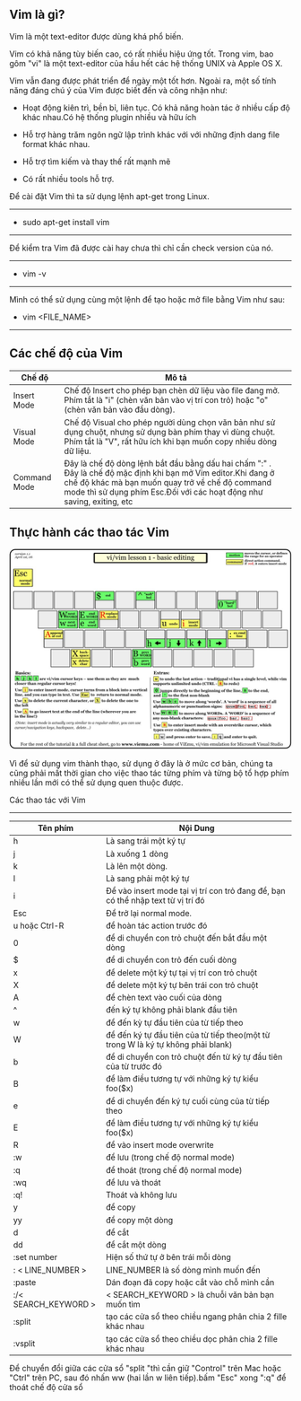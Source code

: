 ## Vim là gì?

Vim là một text-editor được dùng khá phổ biến.

Vim có khả năng tùy biến cao, có rất nhiều hiệu ứng tốt. Trong vim, bao gôm "vi" là một text-editor của hầu hết các hệ thống UNIX và Apple OS X.

Vim vẫn đang được phát triển để ngày một tốt hơn. Ngoài ra, một số tính năng đáng chú ý của Vim được biết đến và công nhận như:

- Hoạt động kiên trì, bền bỉ, liên tục. Có khả năng hoàn tác ở nhiều cấp độ khác nhau.Có hệ thống plugin nhiều và hữu ích

- Hỗ trợ hàng trăm ngôn ngữ lập trình khác với với những định dang file format khác nhau.

- Hỗ trợ tìm kiếm và thay thế rất mạnh mẽ

- Có rất nhiều tools hỗ trợ. 


Để cài đặt Vim thì ta sử dụng lệnh apt-get trong Linux.

---
- sudo apt-get install vim
---

Để kiểm tra Vim đã được cài hay chưa thì chỉ cần check version của nó.

---
- vim -v
---

Mình có thể sử dụng cùng một lệnh để tạo hoặc mở file bằng Vim như sau:

- vim <FILE_NAME>

---

## Các chế độ của Vim

|Chế độ|Mô tả|
|-|-
|Insert Mode|Chế độ Insert cho phép bạn chèn dữ liệu vào file đang mở. Phím tắt là "i" (chèn văn bản vào vị trí con trỏ) hoặc "o" (chèn văn bản vào đầu dòng).|
|Visual Mode|Chế độ Visual cho phép người dùng chọn văn bản như sử dụng chuột, nhưng sử dụng bàn phím thay vì dùng chuột. Phím tắt là "V", rất hữu ích khi bạn muốn copy nhiều dòng dữ liệu.|
|Command Mode|Đây là chế độ dòng lệnh bắt đầu bằng dấu hai chấm ":" . Đây là chế độ mặc định khi bạn mở Vim editor.Khi đang ở chế độ khác mà bạn muốn quay trở về chế độ command mode thì sử dụng phím Esc.Đối với các hoạt động như saving, exiting, etc|


## Thực hành các thao tác Vim

![Vimimage](Image/vimimage.png)

Vì để sử dụng vim thành thạo, sử dụng ở đây là ở mức cơ bản, chúng ta cũng phải mất thời gian cho việc thao tác từng phím và từng bộ tổ hợp phím nhiều lần mới có thể sử dụng quen thuộc được.

Các thao tác với Vim 

---
|Tên phím|Nội Dung|
|-|-|
|h|Là sang trái một ký tự|
|j|Là xuống 1 dòng|
|k|Là lên một dòng.|
|l|Là sang phải một ký tự|
|i|Để vào insert mode tại vị trí con trỏ đang để, bạn có thể nhập text từ vị trí đó|
|Esc| Để trở lại normal mode.|
|u hoặc Ctrl-R |để hoàn tác action trước đó|
|0|để di chuyển con trỏ chuột đến bắt đầu một dòng|
|$|để di chuyển con trỏ đến cuối dòng|
|x|để delete một ký tự tại vị trí con trỏ chuột|
|X|để delete một ký tự bên trái con trỏ chuột|
|A|để chèn text vào cuối của dòng|
|^|đến ký tự không phải blank đầu tiên|
|w|để đến kỳ tự đầu tiên của từ tiếp theo|
|W|để đến ký tự đầu tiên của từ tiếp theo(một từ trong W là ký tự không phải blank)|
|b| để di chuyển con trỏ chuột đến từ ký tự đầu tiên của từ trước đó|
|B|để làm điều tương tự với những ký tự kiểu foo($x)|
|e|để di chuyển đến ký tự cuối cùng của từ tiếp theo|
|E|để làm điều tương tự với những ký tự kiểu foo($x)|
|R|để vào insert mode overwrite|
|:w| để lưu (trong chế độ normal mode)|
|:q|để thoát (trong chế độ normal mode)|
|:wq|để lưu và thoát|
|:q!|Thoát và không lưu|
|y|để copy|
|yy|để copy một dòng|
|d|để cắt|
|dd|để cắt một dòng|
|:set number|Hiện số thứ tự ở bên trái mỗi dòng|
: < LINE_NUMBER >|LINE_NUMBER là số dòng mình muốn đến|
|:paste|Dán đoạn đã copy hoặc cắt vào chỗ mình cần|
|:/< SEARCH_KEYWORD > |< SEARCH_KEYWORD > là chuỗi văn bản bạn muốn tìm|
|:split |tạo các cửa sổ theo chiều ngang phân chia 2 fille khác nhau|
|:vsplit |tạo các cửa sổ theo chiều dọc phân chia 2 fille khác nhau|

Để chuyển đổi giữa các cửa sổ "split "thì cần giữ "Control" trên Mac hoặc "Ctrl" trên PC, sau đó nhấn ww (hai lần w liên tiếp).bấm "Esc" xong ":q" để thoát chế độ cửa sổ
























